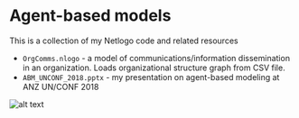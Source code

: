 # Agent-based models

This is a collection of my Netlogo code and related resources

* `OrgComms.nlogo` - a model of communications/information dissemination in an organization. Loads organizational structure graph from CSV file. 
* `ABM_UNCONF_2018.pptx` - my presentation on agent-based modeling at ANZ UN/CONF 2018

![alt text][model]

[model]: https://media.giphy.com/media/XoM3d7eF3xpW0JCFHN/giphy.gif "Running Model"
